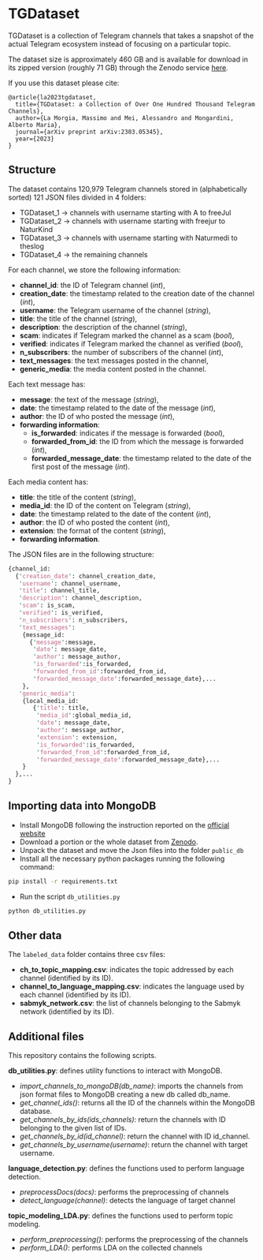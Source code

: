 # TGDataset

TGDataset is a collection of Telegram channels that takes a snapshot of the actual Telegram ecosystem instead of focusing on a particular topic. 

The dataset size is approximately 460 GB and is available for download in its zipped version (roughly 71 GB) through the Zenodo service [here](https://zenodo.org/record/7640712#.Y-9PjNLMKXI).

If you use this dataset please cite:
```
@article{la2023tgdataset,
  title={TGDataset: a Collection of Over One Hundred Thousand Telegram Channels},
  author={La Morgia, Massimo and Mei, Alessandro and Mongardini, Alberto Maria},
  journal={arXiv preprint arXiv:2303.05345},
  year={2023}
}
```


## Structure

The dataset contains 120,979 Telegram channels stored in (alphabetically sorted) 121 JSON files divided in 4 folders:
- TGDataset_1 -> channels with username starting with A to freeJul
- TGDataset_2 -> channels with username starting with freejur to NaturKind
- TGDataset_3 -> channels with username starting with Naturmedi to theslog
- TGDataset_4 -> the remaining channels

For each channel, we store the following information:
- **channel_id**: the ID of Telegram channel (*int*),
- **creation_date**: the timestamp related to the creation date of the channel (*int*),
- **username**: the Telegram username of the channel (*string*),
- **title**: the title of the channel (*string*),
- **description**: the description of the channel (*string*),
- **scam**: indicates if Telegram marked the channel as a scam (*bool*),
- **verified**: indicates if Telegram marked the channel as verified (*bool*),
- **n_subscribers**: the number of subscribers of the channel (*int*),
- **text_messages**: the text messages posted in the channel,
- **generic_media**: the media content posted in the channel.
 
Each text message has: 
- **message**: the text of the message (*string*),
- **date**: the timestamp related to the date of the message (*int*),
- **author**: the ID of who posted the message (*int*),
- **forwarding information**:
  - **is_forwarded**: indicates if the message is forwarded (*bool*),
  - **forwarded_from_id**: the ID from which the message is forwarded (*int*),
  - **forwarded_message_date**: the timestamp related to the date of the first post of the message (*int*).

Each media content has:
- **title**: the title of the content (*string*),
- **media_id**: the ID of the content on Telegram (*string*),
- **date**: the timestamp related to the date of the content (*int*),
- **author**: the ID of who posted the content (*int*),
- **extension**: the format of the content (*string*),
- **forwarding information**.


The JSON files are in the following structure:
```perl
{channel_id:
  {'creation_date': channel_creation_date,
   'username': channel_username,
   'title': channel_title,
   'description': channel_description,
   'scam': is_scam,
   'verified': is_verified,
   'n_subscribers': n_subscribers,
   'text_messages':
    {message_id:
      {'message':message, 
       'date': message_date, 
       'author': message_author, 
       'is_forwarded':is_forwarded, 
       'forwarded_from_id':forwarded_from_id, 
       'forwarded_message_date':forwarded_message_date},...
    }, 
   'generic_media': 
    {local_media_id:
       {'title': title, 
        'media_id':global_media_id,
        'date': message_date,  
        'author': message_author, 
        'extension': extension,
        'is_forwarded':is_forwarded, 
        'forwarded_from_id':forwarded_from_id, 
        'forwarded_message_date':forwarded_message_date},...
    }
  },...                  
}
``` 

## Importing data into MongoDB

- Install MongoDB following the instruction reported on the [official website](https://www.mongodb.com/docs/manual/administration/install-community/)
- Download a portion or the whole dataset from [Zenodo](https://zenodo.org/record/7640712#.Y-9PjNLMKXI).
- Unpack the dataset and move the Json files into the folder `public_db`
- Install all the necessary python packages running the following command:
```bash
pip install -r requirements.txt
```
- Run the script `db_utilities.py`
```bash
python db_utilities.py
```

## Other data
The `labeled_data` folder contains three csv files:

- **ch_to_topic_mapping.csv**: indicates the topic addressed by each channel (identified by its ID).
- **channel_to_language_mapping.csv**: indicates the language used by each channel (identified by its ID).
- **sabmyk_network.csv**: the list of channels belonging to the Sabmyk network (identified by its ID).


## Additional files
This repository contains the following scripts.


**db_utilities.py**: defines utility functions to interact with MongoDB.

- *import_channels_to_mongoDB(db_name)*: imports the channels from json format files to MongoDB creating a new db called db_name.
- *get_channel_ids()*: returns all the ID of the channels within the MongoDB database.
- *get_channels_by_ids(ids_channels)*: return the channels with ID belonging to the given list of IDs.
- *get_channels_by_id(id_channel)*: return the channel with ID id_channel.
- *get_channels_by_username(username)*: return the channel with target username.

**language_detection.py**: defines the functions used to perform language detection.

- *preprocessDocs(docs)*: performs the preprocessing of channels
- *detect_language(channel)*: detects the language of target channel

**topic_modeling_LDA.py**: defines the functions used to perform topic modeling.

- *perform_preprocessing()*: performs the preprocessing of the channels
- *perform_LDA()*: performs LDA on the collected channels
